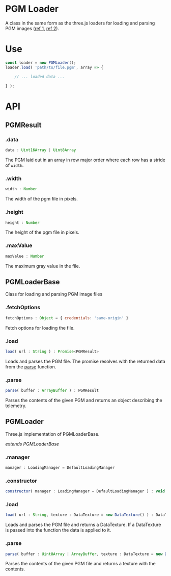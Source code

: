 # PGM Loader

A class in the same form as the three.js loaders for loading and parsing PGM images ([ref 1](http://netpbm.sourceforge.net/doc/pgm.html), [ref 2](https://people.sc.fsu.edu/~jburkardt/data/pgma/pgma.html)).

# Use

```js
const loader = new PGMLoader();
loader.load( 'path/to/file.pgm', array => {

    // ... loaded data ...

} );
```

# API

## PGMResult

### .data

```js
data : Uint16Array | Uint8Array
```

The PGM laid out in an array in row major order where each row has a stride of `width`.

### .width

```js
width : Number
```

The width of the pgm file in pixels.

### .height

```js
height : Number
```

The height of the pgm file in pixels.

### .maxValue

```js
maxValue : Number
```

The maximum gray value in the file.

## PGMLoaderBase

Class for loading and parsing PGM image files

### .fetchOptions

```js
fetchOptions : Object = { credentials: 'same-origin' }
```

Fetch options for loading the file.

### .load

```js
load( url : String ) : Promise<PGMResult>
```

Loads and parses the PGM file. The promise resolves with the returned
data from the [parse](#PGMLoader#parse) function.

### .parse

```js
parse( buffer : ArrayBuffer ) : PGMResult
```

Parses the contents of the given PGM and returns an object describing
the telemetry.

## PGMLoader

Three.js implementation of PGMLoaderBase.

_extends PGMLoaderBase_

### .manager

```js
manager : LoadingManager = DefaultLoadingManager
```

### .constructor

```js
constructor( manager : LoadingManager = DefaultLoadingManager ) : void
```

### .load

```js
load( url : String, texture : DataTexture = new DataTexture() ) : DataTexture
```

Loads and parses the PGM file and returns a DataTexture. If a DataTexture is passed into
the function the data is applied to it.

### .parse

```js
parse( buffer : Uint8Array | ArrayBuffer, texture : DataTexture = new DataTexture() ) : DataTexture
```

Parses the contents of the given PGM file and returns a texture with the
contents.

